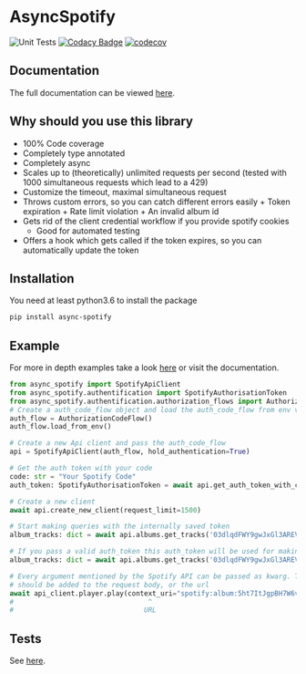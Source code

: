 # AsyncSpotify

![Unit Tests](https://github.com/HuiiBuh/AsyncSpotify/workflows/Unit%20Tests/badge.svg)
[![Codacy Badge](https://api.codacy.com/project/badge/Grade/65dd7dbb2b4b4efcb3fc365f2d3f1684)](https://app.codacy.com/manual/nhaderer1/AsyncSpotify?utm_source=github.com&utm_medium=referral&utm_content=HuiiBuh/AsyncSpotify&utm_campaign=Badge_Grade_Dashboard)
[![codecov](https://codecov.io/gh/HuiiBuh/AsyncSpotify/branch/master/graph/badge.svg?token=0oC3x1chKb)](https://codecov.io/gh/HuiiBuh/AsyncSpotify)

## Documentation

The full documentation can be viewed [here](https://huiibuh.github.io/AsyncSpotify/).

## Why should you use this library

+ 100% Code coverage
+ Completely type annotated
+ Completely async
+ Scales up to (theoretically) unlimited requests per second (tested with 1000 simultaneous requests which lead to a 429)
+ Customize the timeout, maximal simultaneous request
+ Throws custom errors, so you can catch different errors easily
      + Token expiration
      + Rate limit violation
      + An invalid album id
+ Gets rid of the client credential workflow if you provide spotify cookies
    + Good for automated testing
+ Offers a hook which gets called if the token expires, so you can automatically update the token

## Installation

You need at least python3.6 to install the package

```bash
pip install async-spotify
```

## Example

For more in depth examples take a look [here](https://huiibuh.github.io/AsyncSpotify/EXAMPLES/) or visit the documentation.

```python
from async_spotify import SpotifyApiClient
from async_spotify.authentification import SpotifyAuthorisationToken
from async_spotify.authentification.authorization_flows import AuthorizationCodeFlow
# Create a auth_code_flow object and load the auth_code_flow from env variables
auth_flow = AuthorizationCodeFlow()
auth_flow.load_from_env()

# Create a new Api client and pass the auth_code_flow
api = SpotifyApiClient(auth_flow, hold_authentication=True)

# Get the auth token with your code
code: str = "Your Spotify Code"
auth_token: SpotifyAuthorisationToken = await api.get_auth_token_with_code(code)

# Create a new client
await api.create_new_client(request_limit=1500)

# Start making queries with the internally saved token
album_tracks: dict = await api.albums.get_tracks('03dlqdFWY9gwJxGl3AREVy')

# If you pass a valid auth_token this auth_token will be used for making the requests
album_tracks: dict = await api.albums.get_tracks('03dlqdFWY9gwJxGl3AREVy', auth_token)

# Every argument mentioned by the Spotify API can be passed as kwarg. The client will figure out if your provided kwarg
# should be added to the request body, or the url
await api_client.player.play(context_uri="spotify:album:5ht7ItJgpBH7W6vJ5BqpPr", device_id="whatever_id")
#                                 ^                                                 ^
#                                URL                                               BODY      
```

## Tests

See [here](STUFF.md).
